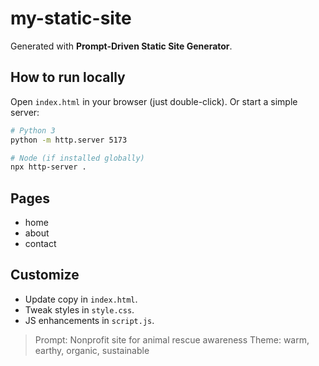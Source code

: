 # my-static-site

Generated with **Prompt-Driven Static Site Generator**.

## How to run locally
Open `index.html` in your browser (just double-click).
Or start a simple server:

```bash
# Python 3
python -m http.server 5173

# Node (if installed globally)
npx http-server .
```

## Pages
- home
- about
- contact

## Customize
- Update copy in `index.html`.
- Tweak styles in `style.css`.
- JS enhancements in `script.js`.

> Prompt: Nonprofit site for animal rescue awareness
> Theme: warm, earthy, organic, sustainable
